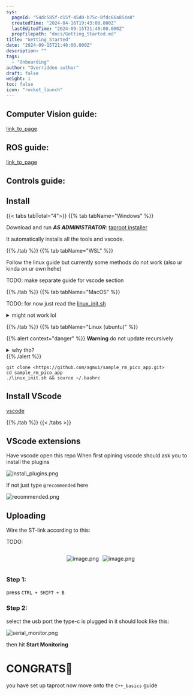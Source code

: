 ```yaml
---
sys:
  pageId: "54dc585f-d15f-45d0-b75c-8fdc66a854a8"
  createdTime: "2024-04-16T19:43:00.000Z"
  lastEditedTime: "2024-09-15T21:40:00.000Z"
  propFilepath: "docs/Getting_Started.md"
title: "Getting_Started"
date: "2024-09-15T21:40:00.000Z"
description: ""
tags:
  - "Onboarding"
author: "Overridden author"
draft: false
weight: 1
toc: false
icon: "rocket_launch"
---
```


## Computer Vision guide:

[link_to_page](86d45bc0-388b-4d26-8848-44f255f73d0e)

## ROS guide:

[link_to_page](3c76c1de-ec8f-46d6-8b0a-294005edc2d5)

## Controls guide:

## Install

{{< tabs tabTotal="4">}}
{{% tab tabName="Windows" %}}

Download and run _**AS ADMINISTRATOR**_: [taproot installer](https://github.com/Thornbots/TeachingFreshies/releases/tag/1.0)

It automatically installs all the tools and vscode.

{{% /tab %}}
{{% tab tabName="WSL" %}}

Follow the linux guide but currently some methods do not work (also ur kinda on ur own hehe)

TODO: make separate guide for vscode section

{{% /tab %}}
{{% tab tabName="MacOS" %}}

TODO: for now just read the [linux_init.sh](https://github.com/agmui/sample_rm_pico_app/blob/main/linux_init.sh)

<details>
<summary>might not work lol</summary>

`brew install libusb pkg-config`

Next install: [vscode](https://code.visualstudio.com/Download)

</details>

{{% /tab %}}
{{% tab tabName="Linux (ubuntu)" %}}

{{% alert context="danger" %}}
**Warning** do not update recursively
<details>
<summary>why tho?</summary>
There are some submodules that may go on for a while (like tinyusb) and I highly
recommend you don't need to get them.
If you want to see what submodules I update just look in `linux_init.sh`
</details>
{{% /alert %}}

```shell
git clone <https://github.com/agmui/sample_rm_pico_app.git>
cd sample_rm_pico_app
./linux_init.sh && source ~/.bashrc
```

## Install VScode

[vscode](https://code.visualstudio.com/Download)

{{% /tab %}}
{{< /tabs >}}

## VScode extensions

Have vscode open this repo
When first opining vscode should ask you to install the plugins

![install_plugins.png](https://prod-files-secure.s3.us-west-2.amazonaws.com/d518164a-d88e-44d1-a4ee-3adb3bd8bce0/89bd30f0-1825-4e77-867b-0a41ce370880/install_plugins.png?X-Amz-Algorithm=AWS4-HMAC-SHA256&X-Amz-Content-Sha256=UNSIGNED-PAYLOAD&X-Amz-Credential=ASIAZI2LB466XGM3AAJP%2F20250316%2Fus-west-2%2Fs3%2Faws4_request&X-Amz-Date=20250316T140152Z&X-Amz-Expires=3600&X-Amz-Security-Token=IQoJb3JpZ2luX2VjENP%2F%2F%2F%2F%2F%2F%2F%2F%2F%2FwEaCXVzLXdlc3QtMiJGMEQCIACalo1mWOqA0Bs6jIm0S152B9vxYSAy6VtFhnTkH%2FFxAiAFGTSoQAJtEPmcc%2FebyJyMnzhmLdh%2F9plAdDvqsDjRCCr%2FAwgsEAAaDDYzNzQyMzE4MzgwNSIMXpx6RHXERIh%2FvPNMKtwDG1eleFs8hlwe1pSjMERf59UObz7nh14%2Fbly6bVy3EiVkFmB7Ao9u8N89vpEVx9OY6UoRE%2Fz4keNRPusITGoqsmsMbDUagCoSFz7jd4Lqp0TdA95HboRLiDK7ZGcDTo6Rhq%2BI6Jo9huOezZf0hRfkcV79PKN2WIph62kJ7Z6S4zz2X9edTbDeqlSgdVZhkKIHDm04EzXYkF0xfDFZ7eXW3KzK0FQtsIgdTtmNPox31dwq8xO4ZPpqvCslyCDDhOjAf%2FMeN%2BFmMOIk4Ie%2FGtF9psUoo2tFIadun1o3q3QV6zxqBBIoU9feA2O7X0DqyQ5oB0%2FAWK%2BXd63U4Po75be9NR9g6fnvZ6GhQBH2MW5yqzPwoGOFrARB2b3i19HbYBEcR0jReVTr02Wg67s3yol0Gnna%2FiviU2D5YEealN3TeOXtGujmSpRi5Yizk9xj1jXeZdML2KwnGl3K0akAA%2BXZHn58XV3FCX3W4DMJSYzdP5uy%2B0TwF%2Frgdu2xM1oE92Znay7e19Y%2FXF%2F66hvpVIUUPBPyMQj9qxgQfnbr4d%2BS9JxpZaa63SEFxtNkYd7f16UqwOHn%2B6TjR27lGOa9VJUUrr40eeZ9QzkaBdapgSSQ3z2TGWuV2WEpqSghecUwt9javgY6pgHW%2Bw858brtAFHHC6Q%2FEclErKpCeOl7wMVxOsgi6kdHcc%2F9bUQAtNGNPX9ehdcpL3Ga1lKkRybRp0BvjQBQJsepGIXuDaiwzh3Rs6GwLX8qTG2nclBcAv9fQDdOoQZpFtCQNmN%2Fr2saojqjZ249txqgE7vYNBWMuvkbsYRv1deHFOX%2FgfkIxEHPCG6WpAV2FVL3HJNa3d5%2Funu1gVMyl5%2FX%2Bw%2B9AdJ3&X-Amz-Signature=4eb74ca2ec535463c6977f372d355b3ba78cb929336422e5ef35f56ae03a8ebc&X-Amz-SignedHeaders=host&x-id=GetObject)

If not just type `@recommended` here  

![recommended.png](https://prod-files-secure.s3.us-west-2.amazonaws.com/d518164a-d88e-44d1-a4ee-3adb3bd8bce0/61e661e9-5d85-4dfc-be0d-8d2097a5e793/recommended.png?X-Amz-Algorithm=AWS4-HMAC-SHA256&X-Amz-Content-Sha256=UNSIGNED-PAYLOAD&X-Amz-Credential=ASIAZI2LB466XGM3AAJP%2F20250316%2Fus-west-2%2Fs3%2Faws4_request&X-Amz-Date=20250316T140152Z&X-Amz-Expires=3600&X-Amz-Security-Token=IQoJb3JpZ2luX2VjENP%2F%2F%2F%2F%2F%2F%2F%2F%2F%2FwEaCXVzLXdlc3QtMiJGMEQCIACalo1mWOqA0Bs6jIm0S152B9vxYSAy6VtFhnTkH%2FFxAiAFGTSoQAJtEPmcc%2FebyJyMnzhmLdh%2F9plAdDvqsDjRCCr%2FAwgsEAAaDDYzNzQyMzE4MzgwNSIMXpx6RHXERIh%2FvPNMKtwDG1eleFs8hlwe1pSjMERf59UObz7nh14%2Fbly6bVy3EiVkFmB7Ao9u8N89vpEVx9OY6UoRE%2Fz4keNRPusITGoqsmsMbDUagCoSFz7jd4Lqp0TdA95HboRLiDK7ZGcDTo6Rhq%2BI6Jo9huOezZf0hRfkcV79PKN2WIph62kJ7Z6S4zz2X9edTbDeqlSgdVZhkKIHDm04EzXYkF0xfDFZ7eXW3KzK0FQtsIgdTtmNPox31dwq8xO4ZPpqvCslyCDDhOjAf%2FMeN%2BFmMOIk4Ie%2FGtF9psUoo2tFIadun1o3q3QV6zxqBBIoU9feA2O7X0DqyQ5oB0%2FAWK%2BXd63U4Po75be9NR9g6fnvZ6GhQBH2MW5yqzPwoGOFrARB2b3i19HbYBEcR0jReVTr02Wg67s3yol0Gnna%2FiviU2D5YEealN3TeOXtGujmSpRi5Yizk9xj1jXeZdML2KwnGl3K0akAA%2BXZHn58XV3FCX3W4DMJSYzdP5uy%2B0TwF%2Frgdu2xM1oE92Znay7e19Y%2FXF%2F66hvpVIUUPBPyMQj9qxgQfnbr4d%2BS9JxpZaa63SEFxtNkYd7f16UqwOHn%2B6TjR27lGOa9VJUUrr40eeZ9QzkaBdapgSSQ3z2TGWuV2WEpqSghecUwt9javgY6pgHW%2Bw858brtAFHHC6Q%2FEclErKpCeOl7wMVxOsgi6kdHcc%2F9bUQAtNGNPX9ehdcpL3Ga1lKkRybRp0BvjQBQJsepGIXuDaiwzh3Rs6GwLX8qTG2nclBcAv9fQDdOoQZpFtCQNmN%2Fr2saojqjZ249txqgE7vYNBWMuvkbsYRv1deHFOX%2FgfkIxEHPCG6WpAV2FVL3HJNa3d5%2Funu1gVMyl5%2FX%2Bw%2B9AdJ3&X-Amz-Signature=140cf582aea4756926621c23e2e0d7b986bc4a970b09461d2fdbf0041b3779ce&X-Amz-SignedHeaders=host&x-id=GetObject)

## Uploading

Wire the ST-link according to this:

TODO:

<div style="display: flex;flex-direction: row; column-gap:10px; max-width: 630px;justify-content: center;">
<div>

![image.png](https://prod-files-secure.s3.us-west-2.amazonaws.com/d518164a-d88e-44d1-a4ee-3adb3bd8bce0/210ecb78-1116-4d7b-b9b7-2292f66fa2c2/image.png?X-Amz-Algorithm=AWS4-HMAC-SHA256&X-Amz-Content-Sha256=UNSIGNED-PAYLOAD&X-Amz-Credential=ASIAZI2LB4665OQQM3X7%2F20250316%2Fus-west-2%2Fs3%2Faws4_request&X-Amz-Date=20250316T140200Z&X-Amz-Expires=3600&X-Amz-Security-Token=IQoJb3JpZ2luX2VjENP%2F%2F%2F%2F%2F%2F%2F%2F%2F%2FwEaCXVzLXdlc3QtMiJIMEYCIQDIe59UHbHi4MV2zOLTVJZwtbWxM0KFk3wfFUgd1YiZzAIhAOErpzwsQkv73dwd3qy2qEsVGJ2Ly9%2F7a10DI5pSqXvgKv8DCCwQABoMNjM3NDIzMTgzODA1IgzkQiz1WBaX%2F%2Fq4n4gq3AOWi26tCB9jgsqdGn8K3q0yn9FJ62nl46FNyTJvPkoAniiO%2F7ZeKRPyA%2F6vHsILZmh3BPREDj2vXhq1qXtGFPuLSOIFWuwHEDEB6nMNItBR7C28xwi%2FQD%2B3NKU4J8uT4R0UA3B%2FqR8BmUGg2ENFPp6Zkz%2BkgB0BiKO3XjkBBK9g7PHJG3xQAh%2BLGPDlNN6CEjyVAai2IbRr2E0c9TzInmtt%2BjI7al0xrA5K31jvTiphvpTNDcv45zI9PnEFhNi1x9s%2F3o8GAYjp3hclrWQmfHlQvG3uzmUx6qi9p4u4s561woYwJLTDxclJURPr6tu0IAgbVRs2HuPnoys2ET%2Fo08aaYdpYWKaIvXWRUHNdmyWRHKpUufZF55Z6SxVIXmA8BHhSaulw%2Fqcbu%2FxZxq%2ByvY3m%2FAd9EjA2V8ucLKC2KhpTFBuvXcCWd5oUUHmMxFgG0K13EuK1ASJRBGVGbxHUrTViMPuWgIFOmQk8jfRasXqVus10grnSBq3QBPpsbxXxXEflFfaKKJld5z9sZODjjZP51T54WI71qVpLRP2FtFk5lVyF9n4QTJaHZrBnT6%2FXwZuJmaALbZmadf4%2F3M9UvkKVx8WH5wehGwLaIdzXDGpaUyKZpe1KnvQBoPTA8DC92Nq%2BBjqkASnwKDkKBEAJMEz9Z9De3lD269lRYZH7rKV8VAoRm18vsmxMCcbXPqF4SiBXDeTi%2FWPMq0EdEufpeUEiqmvE%2By6ZOwb1lO0%2BHa8vbChdGnsdLwFKJZ1GxWN57ZIoPacXZGTuNnhcliXYHuKPFCbBgaf8zgKtotJHjZ3%2FkN9ot9iVHFY8uLpBJIEz2XYbvhM6UCMK20MWbuYP8CDksas6pXNm4oHR&X-Amz-Signature=af227aa6536e1ff67a1a032fb0076602669536b36a8eb26e7fce32ed07ebcdb6&X-Amz-SignedHeaders=host&x-id=GetObject)

</div>
<div>

![image.png](https://prod-files-secure.s3.us-west-2.amazonaws.com/d518164a-d88e-44d1-a4ee-3adb3bd8bce0/33a0fd0f-8ca6-4a86-8e09-26e95ded1fff/image.png?X-Amz-Algorithm=AWS4-HMAC-SHA256&X-Amz-Content-Sha256=UNSIGNED-PAYLOAD&X-Amz-Credential=ASIAZI2LB4667BKGCSZ4%2F20250316%2Fus-west-2%2Fs3%2Faws4_request&X-Amz-Date=20250316T140200Z&X-Amz-Expires=3600&X-Amz-Security-Token=IQoJb3JpZ2luX2VjENb%2F%2F%2F%2F%2F%2F%2F%2F%2F%2FwEaCXVzLXdlc3QtMiJHMEUCIF0jNtCWoEW291Sd%2FTMb91nZ5%2F3sWG0ffg%2BPr2qlC3o%2FAiEArgJLurUjmjysA2HEtFCfZ4hUpnXj59Z5hatzH%2B0tcWIq%2FwMILhAAGgw2Mzc0MjMxODM4MDUiDBEjMxCzSLD18mn3vyrcAw3bIA8TlXYLch2LJjN4MvffAbGaZfPdZvfgFJz1ntcNdIqjjDdljPPn%2BO%2B%2BpUuI%2FC%2B8L2ydRVGM1dotgWSNfrZrjogJIJcEjmFwVo%2BDrZUUW3uhRdwfCtaC3%2B8SyHdzGXlXVHgIvSPBTI9afG7B2gXIToLMEVnr1ZVCr%2BvJ76723K2fbHxSv3OLAt9hjZSEA267XQP4l44%2B0LHRKwWnm1P2DhfvtSiFkiaHzDvgelyzHjYuLvZlE3Duho6phNdo331aVe%2F6Uh5fUluaqa09konlxZbrWxYfPoL4oMXRxmB%2FkgSrtumS61Jf4BQIVf7B6r5apLMG2%2FFS5eTiMHLJlS63OCGZ%2B4DXmwGHZur6bXEB8YNBl0kwYRuEUAnU5yd3h7v0HpvEElrvdn3YYuh7vX1%2FFVlajKkwuihF9WKQ9Brf%2Fl%2Fse%2BpryE2NMk2m3baIAYY5t3SrJom9AmKH7ySNs67bzu6klj20rhscPdzH%2Fv5AlFG7lKiyGlu54%2B0bhT5is2o5AzpUx4jJ%2BnCopSh7%2BxnrXRzcus5NpUiXqHxtYj%2FSfBcdrHTKU%2F%2F1N1aEvnxwk9XWZFQ7XO%2BfDjXyAsiPEq1jsbCdslDPPKXZP6ZHumJuwOt4iOSd%2BBifxrPRMIah274GOqUBLUq%2Fx4XyMlgJK2CqlUyJwIt6Bs%2BBNQxSq%2FR2N13euB2insOAVUlZeA9oHUyOyu2evV7VCFDIq1RQsj6UfCBp7L%2BUWSNz0zPnpIbFbt7daBVk8JStYM4Do%2B9DSh90FRHPW0vbMsfNi8eriofJkTV%2Bxozujkw%2BALa%2FpfsvQK3xZRkhUSnO47guvYmQV%2BEO%2BddgCcZ6oqp1yq3zOAzZzjFGith31rI5&X-Amz-Signature=0aeeedf90833fde62f25b427a75e348d1d2cc1d37408a1bad3a997bd6ec07590&X-Amz-SignedHeaders=host&x-id=GetObject)

</div>
</div>

### Step 1:

press `CTRL + SHIFT + B`

### Step 2:

select the usb port the type-c is plugged in it should look like this:

![serial_monitor.png](https://prod-files-secure.s3.us-west-2.amazonaws.com/d518164a-d88e-44d1-a4ee-3adb3bd8bce0/f03f4774-05d4-4393-b6a0-d5efb6d315ab/serial_monitor.png?X-Amz-Algorithm=AWS4-HMAC-SHA256&X-Amz-Content-Sha256=UNSIGNED-PAYLOAD&X-Amz-Credential=ASIAZI2LB466XGM3AAJP%2F20250316%2Fus-west-2%2Fs3%2Faws4_request&X-Amz-Date=20250316T140152Z&X-Amz-Expires=3600&X-Amz-Security-Token=IQoJb3JpZ2luX2VjENP%2F%2F%2F%2F%2F%2F%2F%2F%2F%2FwEaCXVzLXdlc3QtMiJGMEQCIACalo1mWOqA0Bs6jIm0S152B9vxYSAy6VtFhnTkH%2FFxAiAFGTSoQAJtEPmcc%2FebyJyMnzhmLdh%2F9plAdDvqsDjRCCr%2FAwgsEAAaDDYzNzQyMzE4MzgwNSIMXpx6RHXERIh%2FvPNMKtwDG1eleFs8hlwe1pSjMERf59UObz7nh14%2Fbly6bVy3EiVkFmB7Ao9u8N89vpEVx9OY6UoRE%2Fz4keNRPusITGoqsmsMbDUagCoSFz7jd4Lqp0TdA95HboRLiDK7ZGcDTo6Rhq%2BI6Jo9huOezZf0hRfkcV79PKN2WIph62kJ7Z6S4zz2X9edTbDeqlSgdVZhkKIHDm04EzXYkF0xfDFZ7eXW3KzK0FQtsIgdTtmNPox31dwq8xO4ZPpqvCslyCDDhOjAf%2FMeN%2BFmMOIk4Ie%2FGtF9psUoo2tFIadun1o3q3QV6zxqBBIoU9feA2O7X0DqyQ5oB0%2FAWK%2BXd63U4Po75be9NR9g6fnvZ6GhQBH2MW5yqzPwoGOFrARB2b3i19HbYBEcR0jReVTr02Wg67s3yol0Gnna%2FiviU2D5YEealN3TeOXtGujmSpRi5Yizk9xj1jXeZdML2KwnGl3K0akAA%2BXZHn58XV3FCX3W4DMJSYzdP5uy%2B0TwF%2Frgdu2xM1oE92Znay7e19Y%2FXF%2F66hvpVIUUPBPyMQj9qxgQfnbr4d%2BS9JxpZaa63SEFxtNkYd7f16UqwOHn%2B6TjR27lGOa9VJUUrr40eeZ9QzkaBdapgSSQ3z2TGWuV2WEpqSghecUwt9javgY6pgHW%2Bw858brtAFHHC6Q%2FEclErKpCeOl7wMVxOsgi6kdHcc%2F9bUQAtNGNPX9ehdcpL3Ga1lKkRybRp0BvjQBQJsepGIXuDaiwzh3Rs6GwLX8qTG2nclBcAv9fQDdOoQZpFtCQNmN%2Fr2saojqjZ249txqgE7vYNBWMuvkbsYRv1deHFOX%2FgfkIxEHPCG6WpAV2FVL3HJNa3d5%2Funu1gVMyl5%2FX%2Bw%2B9AdJ3&X-Amz-Signature=946dc9d0d297d432ecda32aa10c96488be8693ebe0d9f29b02c6bc9c958bfb1a&X-Amz-SignedHeaders=host&x-id=GetObject)

then hit **Start Monitoring**

# CONGRATS🎉

you have set up taproot now move onto the `C++_basics` guide
